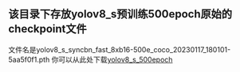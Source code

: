## 该目录下存放yolov8_s预训练500epoch原始的checkpoint文件
文件名是yolov8_s_syncbn_fast_8xb16-500e_coco_20230117_180101-5aa5f0f1.pth
你可以从此处下载[yolov8_s_500epoch](https://download.openmmlab.com/mmyolo/v0/yolov8/yolov8_s_syncbn_fast_8xb16-500e_coco/yolov8_s_syncbn_fast_8xb16-500e_coco_20230117_180101-5aa5f0f1.pth)